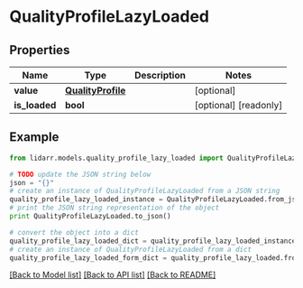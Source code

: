 # QualityProfileLazyLoaded


## Properties
Name | Type | Description | Notes
------------ | ------------- | ------------- | -------------
**value** | [**QualityProfile**](QualityProfile.md) |  | [optional] 
**is_loaded** | **bool** |  | [optional] [readonly] 

## Example

```python
from lidarr.models.quality_profile_lazy_loaded import QualityProfileLazyLoaded

# TODO update the JSON string below
json = "{}"
# create an instance of QualityProfileLazyLoaded from a JSON string
quality_profile_lazy_loaded_instance = QualityProfileLazyLoaded.from_json(json)
# print the JSON string representation of the object
print QualityProfileLazyLoaded.to_json()

# convert the object into a dict
quality_profile_lazy_loaded_dict = quality_profile_lazy_loaded_instance.to_dict()
# create an instance of QualityProfileLazyLoaded from a dict
quality_profile_lazy_loaded_form_dict = quality_profile_lazy_loaded.from_dict(quality_profile_lazy_loaded_dict)
```
[[Back to Model list]](../README.md#documentation-for-models) [[Back to API list]](../README.md#documentation-for-api-endpoints) [[Back to README]](../README.md)



